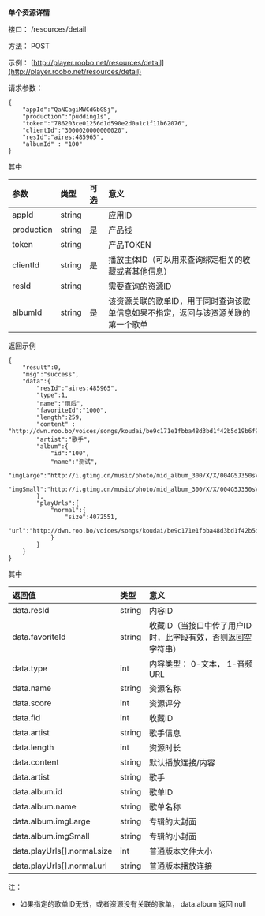 **单个资源详情**

接口： /resources/detail

方法： POST

示例： [http://player.roobo.net/resources/detail](http://player.roobo.net/resources/detail)

请求参数：

```
{
    "appId":"QaNCagiMWCdGbGSj",
    "production":"pudding1s",
    "token":"786203ce01256d1d590e2d0a1c1f11b62076",
    "clientId":"3000020000000020",
    "resId":"aires:485965",
    "albumId" : "100"
}
```

其中

| 参数 | 类型 | 可选 | 意义 |
| :--- | :--- | :--- | :--- |
| appId | string |  | 应用ID |
| production | string | 是 | 产品线 |
| token | string |  | 产品TOKEN |
| clientId | string | 是 | 播放主体ID（可以用来查询绑定相关的收藏或者其他信息） |
| resId | string |  | 需要查询的资源ID |
| albumId | string | 是 | 该资源关联的歌单ID，用于同时查询该歌单信息如果不指定，返回与该资源关联的第一个歌单 |

返回示例

```
{
    "result":0,
    "msg":"success",
    "data":{
        "resId":"aires:485965",
        "type":1,
        "name":"雨后",
        "favoriteId":"1000",
        "length":259,
        "content" : "http://dwn.roo.bo/voices/songs/koudai/be9c171e1fbba48d3bd1f42b5d19b6f9.mp3",
        "artist":"歌手",
        "album":{
            "id":"100",
            "name":"测试",
            "imgLarge":"http://i.gtimg.cn/music/photo/mid_album_300/X/X/004G5J350sVsXX.jpg",
            "imgSmall":"http://i.gtimg.cn/music/photo/mid_album_300/X/X/004G5J350sVsXX.jpg"
        },
        "playUrls":{
            "normal":{
                "size":4072551,
                "url":"http://dwn.roo.bo/voices/songs/koudai/be9c171e1fbba48d3bd1f42b5d19b6f9.mp3"
            }
        }
    }
}
```

其中

| 返回值 | 类型 | 意义 |
| :--- | :--- | :--- |
| data.resId | string | 内容ID |
| data.favoriteId | string | 收藏ID（当接口中传了用户ID时，此字段有效，否则返回空字符串） |
| data.type | int | 内容类型： 0-文本， 1-音频URL |
| data.name | string | 资源名称 |
| data.score | int | 资源评分 |
| data.fid | int | 收藏ID |
| data.artist | string | 歌手信息 |
| data.length | int | 资源时长 |
| data.content | string | 默认播放连接/内容 |
| data.artist | string | 歌手 |
| data.album.id | string | 歌单ID |
| data.album.name | string | 歌单名称 |
| data.album.imgLarge | string | 专辑的大封面 |
| data.album.imgSmall | string | 专辑的小封面 |
| data.playUrls\[\].normal.size | int | 普通版本文件大小 |
| data.playUrls\[\].normal.url | string | 普通版本播放连接 |

注：

* 如果指定的歌单ID无效，或者资源没有关联的歌单， data.album 返回 null



